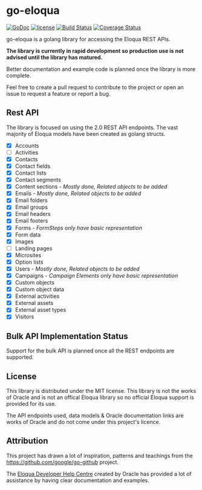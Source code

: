 # go-eloqua

[![GoDoc](https://godoc.org/github.com/CleverTouch/go-eloqua/eloqua?status.svg)](https://godoc.org/github.com/CleverTouch/go-eloqua/eloqua)
[![license](https://img.shields.io/github/license/CleverTouch/go-eloqua.svg?maxAge=2592000)](https://github.com/CleverTouch/go-eloqua/blob/master/LICENSE)
[![Build Status](https://travis-ci.org/CleverTouch/go-eloqua.svg?branch=master)](https://travis-ci.org/CleverTouch/go-eloqua)
[![Coverage Status](https://coveralls.io/repos/github/CleverTouch/go-eloqua/badge.svg?branch=master)](https://coveralls.io/github/CleverTouch/go-eloqua?branch=master)

go-eloqua is a golang library for accessing the Eloqua REST APIs.

**The library is currently in rapid development so production use is not advised until the library has matured.**

Better documentation and example code is planned once the library is more complete.

Feel free to create a pull request to contribute to the project or open an issue to request a feature or report a bug.

## Rest API

The library is focused on using the 2.0 REST API endpoints.
The vast majority of Eloqua models have been created as golang structs. 

- [x] Accounts
- [ ] Activities
- [x] Contacts
- [x] Contact fields
- [x] Contact lists
- [x] Contact segments
- [x] Content sections - *Mostly done, Related objects to be added*
- [x] Emails - *Mostly done, Related objects to be added*
- [x] Email folders
- [x] Email groups
- [x] Email headers
- [x] Email footers
- [x] Forms - *FormSteps only have basic representation*
- [x] Form data
- [x] Images
- [ ] Landing pages
- [x] Microsites
- [x] Option lists
- [x] Users - *Mostly done, Related objects to be added*
- [x] Campaigns - *Campaign Elements only have basic representation*
- [x] Custom objects
- [x] Custom object data
- [x] External activities
- [x] External assets
- [x] External asset types
- [x] Visitors

## Bulk API Implementation Status

Support for the bulk API is planned once all the REST endpoints are supported.

## License

This library is distributed under the MIT license. This library is not the works of Oracle and is not an offical Eloqua library so no official Eloqua support is provided for its use.

The API endpoints used, data models & Oracle documentation links are works of Oracle and do not come under this project's licence.

## Attribution

This project has drawn a lot of inspiration, patterns and teachings from the https://github.com/google/go-github project.

The [Eloqua Developer Help Centre](https://docs.oracle.com/cloud/latest/marketingcs_gs/OMCAB/#Developers/Welcome.htm) created by Oracle has provided a lot of assistance by having clear documentation and examples.
